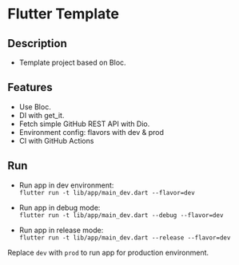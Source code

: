 # Flutter Template

## Description
* Template project based on Bloc.

## Features
* Use Bloc.
* DI with get_it.
* Fetch simple GitHub REST API with Dio.
* Environment config: flavors with dev & prod
* CI with GitHub Actions

## Run
* Run app in dev environment:<br>
`flutter run -t lib/app/main_dev.dart --flavor=dev`

* Run app in debug mode:<br>
`flutter run -t lib/app/main_dev.dart --debug --flavor=dev`

* Run app in release mode:<br>
`flutter run -t lib/app/main_dev.dart --release --flavor=dev`

Replace `dev` with `prod` to run app for production environment.